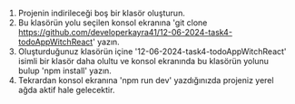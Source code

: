 1. Projenin indirileceği boş bir klasör oluşturun.
2. Bu klasörün yolu seçilen konsol ekranına 'git clone https://github.com/developerkayra41/12-06-2024-task4-todoAppWitchReact' yazın.
3. Oluşturduğunuz klasörün içine '12-06-2024-task4-todoAppWitchReact' isimli bir klasör daha olultu ve konsol ekranında bu klasörün yolunu bulup 'npm install' yazın.
4. Tekrardan konsol ekranına 'npm run dev' yazdığınızda projeniz yerel ağda aktif hale gelecektir.
